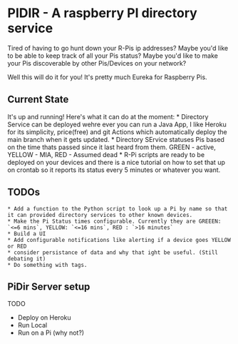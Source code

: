 # PIDIR - A raspberry PI directory service

Tired of having to go hunt down your R-Pis ip addresses? Maybe you'd like to be able to keep track of all your Pis status? Maybe you'd like to make your Pis discoverable by other Pis/Devices on your network?

Well this will do it for you! It's pretty much Eureka for Raspberry Pis.

## Current State
It's up and running! Here's what it can do at the moment:
    * Directory Service can be deployed wehre ever you can run a Java App, I like Heroku for its simplicity, price(free) and git Actions which automatically deploy the main branch when it gets updated.
    * Directory SErvice statuses Pis based on the time thats passed since it last heard from them. GREEN - active, YELLOW - MIA,  RED - Assumed dead
    * R-Pi scripts are ready to be deployed on your devices and there is a nice tutorial on how to set that up on crontab so it reports its status every 5 minutes or whatever you want.

## TODOs
    * Add a function to the Python script to look up a Pi by name so that it can provided directory services to other known devices.
    * Make the Pi Status times configurable. Currently they are GREEEN: `<=6 mins`, YELLOW: `<=16 mins`, RED : `>16 minutes`
    * Build a UI
    * Add configurable notifications like alerting if a device goes YELLOW or RED
    * consider persistance of data and why that ight be useful. (Still debating it)
    * Do something with tags.


## PiDir Server setup

TODO
* Deploy on Heroku
* Run Local
* Run on a Pi (why not?)



